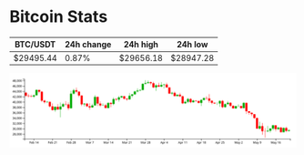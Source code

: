 # Bitcoin Stats

BTC/USDT|24h change|24h high|24h low|
|---|---|---|---|
|$29495.44|0.87%|$29656.18|$28947.28|

<img src="./chart.svg">
